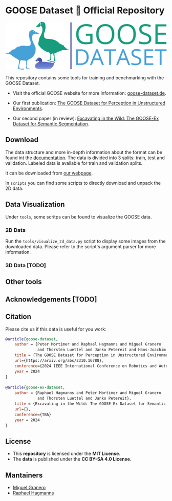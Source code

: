 # GOOSE Dataset :duck: Official Repository

<!-- ![logo](static/goose_logo_share.jpg) -->
![logo](static/goose_logo.png)

This repository contains some tools for training and benchmarking with the GOOSE Dataset.

- Visit the official GOOSE website for more information: [goose-dataset.de](https://goose-dataset.de/).

- Our first publication: [The GOOSE Dataset for Perception in Unstructured Environments](https://arxiv.org/abs/2310.16788).

- Our second paper (in review): [Excavating in the Wild: The GOOSE-Ex Dataset for Semantic Segmentation](https://goose-dataset.de/images/gooseEx.pdf).

## Download

The data structure and more in-depth information about the format can be found int the [documentation](https://goose-dataset.de/docs/dataset-structure/). The data is divided into 3 splits: train, test and validation. Labeled data is available for train and validation splits. 

It can be downloaded from [our webpage](https://goose-dataset.de/docs/setup/#download-dataset). 

In `scripts` you can find some scripts to directly download and unpack the 2D data.

## Data Visualization

Under `tools`, some scritps can be found to visualize the GOOSE data.

### 2D Data

Run the `tools/visualize_2d_data.py` script to display some images from the downloaded data. Please refer to the script's argument parser for more information.


### 3D Data [TODO]

## Other tools

## Acknowledgements [TODO]

## Citation

Please cite us if this data is useful for you work:

```bibtex
@article{goose-dataset,
    author = {Peter Mortimer and Raphael Hagmanns and Miguel Granero
              and Thorsten Luettel and Janko Petereit and Hans-Joachim Wuensche},
    title = {The GOOSE Dataset for Perception in Unstructured Environments},
    url={https://arxiv.org/abs/2310.16788},
    conference={2024 IEEE International Conference on Robotics and Automation (ICRA)}
    year = 2024
}

@article{goose-ex-dataset,
    author = {Raphael Hagmanns and Peter Mortimer and Miguel Granero
              and Thorsten Luettel and Janko Petereit},
    title = {Excavating in the Wild: The GOOSE-Ex Dataset for Semantic Segmentation},
    url={},
    conference={TBA}
    year = 2024
} 
```

## License

- This **repository** is licensed under the **MIT License**.
- The **data** is published under the **CC BY-SA 4.0 License**.

## Mantainers

- [Miguel Granero](mailto:miguel.granero@iosb.fraunhofer.de)
- [Raphael Hagmanns](mailto:raphael.hagmanns@iosb.fraunhofer.de)
